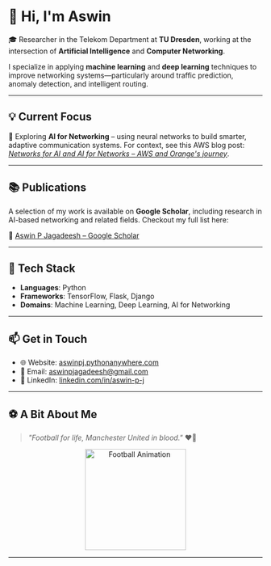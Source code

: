 # 👋 Hi, I'm Aswin

🎓 Researcher in the Telekom Department at **TU Dresden**, working at the intersection of **Artificial Intelligence** and **Computer Networking**.

I specialize in applying **machine learning** and **deep learning** techniques to improve networking systems—particularly around traffic prediction, anomaly detection, and intelligent routing.

---

## 💡 Current Focus

🔬 Exploring **AI for Networking** – using neural networks to build smarter, adaptive communication systems. For context, see this AWS blog post: [*Networks for AI and AI for Networks – AWS and Orange's journey*](https://aws.amazon.com/blogs/industries/networks-for-ai-and-ai-for-networks-aws-and-oranges-journey/).

---

## 📚 Publications

A selection of my work is available on **Google Scholar**, including research in AI-based networking and related fields. Checkout my full list here:

🔗 [Aswin P Jagadeesh – Google Scholar](https://scholar.google.com/citations?user=HT0x_xYAAAAJ&hl=en)

---

## 🧠 Tech Stack

- **Languages**: Python  
- **Frameworks**: TensorFlow, Flask, Django  
- **Domains**: Machine Learning, Deep Learning, AI for Networking

---

## 📫 Get in Touch

- 🌐 Website: [aswinpj.pythonanywhere.com](http://aswinpj.pythonanywhere.com/)  
- 📧 Email: [aswinpjagadeesh@gmail.com](mailto:aswinpjagadeesh@gmail.com)  
- 💼 LinkedIn: [linkedin.com/in/aswin-p-j](https://www.linkedin.com/in/aswin-p-j/)

---

## ⚽️ A Bit About Me

> _"Football for life, Manchester United in blood."_ ❤️🖤

<p align="center">
  <img src="https://media0.giphy.com/media/v1.Y2lkPTc5MGI3NjExeXpqNmhwbHY3ZmJ6NDI2dTFraGxodWhzenVjaHZ5dGIxcW1wY3g4ZSZlcD12MV9pbnRlcm5hbF9naWZfYnlfaWQmY3Q9Zw/3UEMk24Ijpmfu/giphy.gif" width="200" alt="Football Animation"/>
</p>

---

<!-- GitHub Stats (optional) -->
<!--
## 📊 GitHub Stats
![Aswin's GitHub Stats](https://github-readme-stats.vercel.app/api?username=pjaswin&show_icons=true&theme=default)
-->
